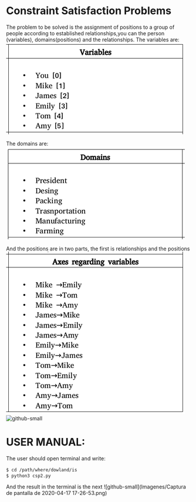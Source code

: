 # Constraint Satisfaction Problems

The problem to be solved is the assignment of positions to a group of people according to established relationships,you can the person (variables), domains(positions) and the relationships.
The variables are:
![github-small](Imagenes/Variables.png)

The domains are:
![github-small](Imagenes/Domains.png)

And the positions are in two parts, the first is relationships and the positions
![github-small](Imagenes/AxesrVariables.png)
![github-small](Imagenes/AxesrDomains.png)


# USER MANUAL:

The user should open terminal and write:

	$ cd /path/where/dowland/is
	$ python3 csp2.py

And the result in the terminal is the next 
![github-small](Imagenes/Captura de pantalla de 2020-04-17 17-26-53.png)
